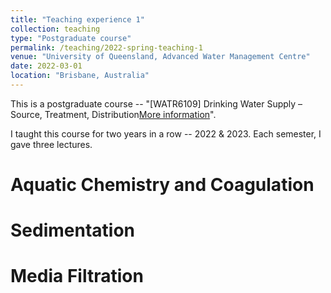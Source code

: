 ```yaml
---
title: "Teaching experience 1"
collection: teaching
type: "Postgraduate course"
permalink: /teaching/2022-spring-teaching-1
venue: "University of Queensland, Advanced Water Management Centre"
date: 2022-03-01
location: "Brisbane, Australia"
---
```


This is a postgraduate course -- "[WATR6109] Drinking Water Supply – Source, Treatment, Distribution[More information](https://programs-courses.uq.edu.au/course.html?course_code=WATR6109&offer=53544c554331494e&year=2022)".

I taught this course for two years in a row -- 2022 & 2023. Each semester, I gave three lectures. 

Aquatic Chemistry and Coagulation
======

Sedimentation
======

Media Filtration
======